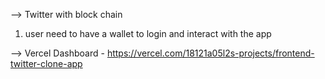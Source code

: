 --> Twitter with block chain

1. user need to have a wallet to login and interact with the app


--> Vercel Dashboard - https://vercel.com/18121a05l2s-projects/frontend-twitter-clone-app
